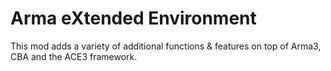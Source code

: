 # Arma eXtended Environment
This mod adds a variety of additional functions &amp; features on top of Arma3, CBA and the ACE3 framework.
